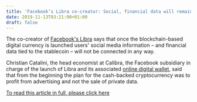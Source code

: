 ```yaml
---
title: 'Facebook’s Libra co-creator: Social, financial data will remain separate'
date: 2019-11-13T03:21:00+01:00
draft: false
---
```


The co-creator of [Facebook's Libra](https://www.computerworld.com/article/3403342/facebook-is-going-into-the-banking-business-with-blockchain.html) says that once the blockchain-based digital currency is launched users' social media information – and financial data tied to the stablecoin – will not be connected in any way.

Christian Catalini, the head economist at Calibra, the Facebook subsidiary in charge of the launch of Libra and its associated [online digital wallet](https://www.computerworld.com/article/3389678/whats-a-crypto-wallet-and-does-it-manage-digital-currency.html), said that from the beginning the plan for the cash-backed cryptocurrency was to profit from advertising and not the sale of private data.

[To read this article in full, please click here](/article/3452672/facebooks-libra-co-creator-social-financial-data-will-remain-separate.html#jump)